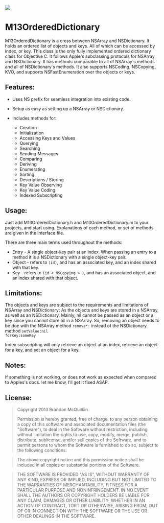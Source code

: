 <img src="https://raw.github.com/Marxon13/M13OrderedDictionary/master/ReadmeResources/M13OrderedDictionaryBanner.png">

M13OrderedDictionary
============

M13OrderedDictionary is a cross between NSArray and NSDictionary. It holds an ordered list of objects and keys. All of which can be accessed by index, or key. This class is the only fully implemented ordered dictionary class for Objective C. It follows Apple's subclassing protocols for NSArray and NSDictionary. It has methods comparable to all of NSArray's methods and all of NSDictionary's methods. It also supports NSCoding, NSCopying, KVO, and supports NSFastEnumeration over the objects or keys.

Features:
----------
* Uses NS prefix for seamless integration into existing code.

* Setup as easy as setting up a NSArray or NSDictionary.

* Includes methods for:
    * Creation
    * Initialization
    * Accessing Keys and Values
    * Querying
    * Searching
    * Sending Messages 
    * Comparing
    * Deriving
    * Enumerating
    * Sorting
    * Descriptions / Storing
    * Key Value Observing
    * Key Value Coding
    * Indexed Subscripting

Usage:
-------
Just add M13OrderedDictionary.h and M13OrderedDictionary.m to your projects, and start using. Explanations of each method, or set of methods are given in the interface file.

There are three main terms used throughout the methods:

* Entry - A single object-key pair at an index. When passing an entry to a method it is a NSDictionary with a single object-key pair.
* Object - refers to <code>(id)</code>, and has an associated key, and an index shared with that key.
* Key - refers to <code>(id < NSCopying > )</code>, and has an associated object, and an index shared with that object.

Limitations:
------------
The objects and keys are subject to the requirements and limitations of NSArray and NSDictionary; As the objects and keys are stored in a NSArray, as well as an NSDictionary. Mainly, nil cannot be passed as an object or a key since you cannot store nil in a NSArray. So, removing an object needs to be doe with the NSArray method <code>remove*:</code> instead of the NSDictionary method <code>setValue:nil forKey:someKey</code>

Index subscripting will only retrieve an object at an index, retrieve an object for a key, and set an object for a key.

Notes:
----------
If something is not working, or does not work as expected when compared to Apples's docs. let me know, I'll get it fixed ASAP.

License:
---------
> Copyright 2013 Brandon McQuilkin 
>
>Permission is hereby granted, free of charge, to any person obtaining
a copy of this software and associated documentation files (the
"Software"), to deal in the Software without restriction, including
without limitation the rights to use, copy, modify, merge, publish,
distribute, sublicense, and/or sell copies of the Software, and to
permit persons to whom the Software is furnished to do so, subject to
the following conditions:

>The above copyright notice and this permission notice shall be
included in all copies or substantial portions of the Software.

>THE SOFTWARE IS PROVIDED "AS IS", WITHOUT WARRANTY OF ANY KIND,
EXPRESS OR IMPLIED, INCLUDING BUT NOT LIMITED TO THE WARRANTIES OF
MERCHANTABILITY, FITNESS FOR A PARTICULAR PURPOSE AND
NONINFRINGEMENT. IN NO EVENT SHALL THE AUTHORS OR COPYRIGHT HOLDERS BE
LIABLE FOR ANY CLAIM, DAMAGES OR OTHER LIABILITY, WHETHER IN AN ACTION
OF CONTRACT, TORT OR OTHERWISE, ARISING FROM, OUT OF OR IN CONNECTION
WITH THE SOFTWARE OR THE USE OR OTHER DEALINGS IN THE SOFTWARE.
